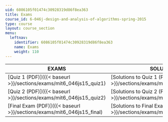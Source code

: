 ```yaml
---
uid: 6086105f01474c30928319d86f8ea363
title: Exams
course_id: 6-046j-design-and-analysis-of-algorithms-spring-2015
type: course
layout: course_section
menu:
  leftnav:
    identifier: 6086105f01474c30928319d86f8ea363
    name: Exams
    weight: 110
---
```


| EXAMS | SOLUTIONS |
| --- | --- |
| [Quiz 1 (PDF)]({{< baseurl >}}/sections/exams/mit6_046js15_quiz1) | [Solutions to Quiz 1 (PDF)]({{< baseurl >}}/sections/exams/mit6_046js15_quiz1sols) |
| [Quiz 2 (PDF)]({{< baseurl >}}/sections/exams/mit6_046js15_quiz2) | [Solutions to Quiz 2 (PDF)]({{< baseurl >}}/sections/exams/mit6_046js15_quiz2sols) |
| [Final Exam (PDF)]({{< baseurl >}}/sections/exams/mit6_046js15_final) | [Solutions to Final Exam (PDF)]({{< baseurl >}}/sections/exams/mit6_046js15_finalsols)